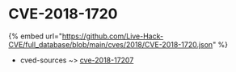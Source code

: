 # CVE-2018-1720
{% embed url="https://github.com/Live-Hack-CVE/full_database/blob/main/cves/2018/CVE-2018-1720.json" %}

* cved-sources ~> [cve-2018-17207](https://www.alice-snow.ru/2018/database/cve-2018-1720/cve-2018-17207-cved-sources)